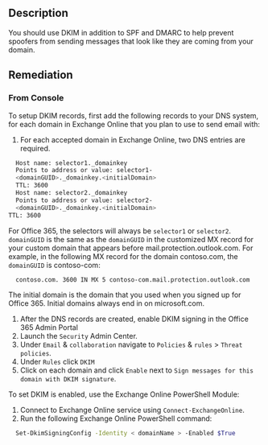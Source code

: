 ## Description

You should use DKIM in addition to SPF and DMARC to help prevent spoofers from sending messages that look like they are coming from your domain.

## Remediation

### From Console

To setup DKIM records, first add the following records to your DNS system, for each domain in Exchange Online that you plan to use to send email with:

1. For each accepted domain in Exchange Online, two DNS entries are required.

```bash
  Host name: selector1._domainkey
  Points to address or value: selector1-
  <domainGUID>._domainkey.<initialDomain>
  TTL: 3600
  Host name: selector2._domainkey
  Points to address or value: selector2-
  <domainGUID>._domainkey.<initialDomain>
TTL: 3600
```

For Office 365, the selectors will always be `selector1` or `selector2`. `domainGUID` is the same as the `domainGUID` in the customized MX record for your custom domain that appears before mail.protection.outlook.com. For example, in the following MX record for the domain contoso.com, the `domainGUID` is contoso-com:

```bash
  contoso.com. 3600 IN MX 5 contoso-com.mail.protection.outlook.com
```

The initial domain is the domain that you used when you signed up for Office 365. Initial domains always end in on microsoft.com.

1. After the DNS records are created, enable DKIM signing in the Office 365 Admin Portal
2. Launch the `Security` Admin Center.
3. Under `Email` & `collaboration` navigate to `Policies` & `rules` > `Threat policies`.
4. Under `Rules` click `DKIM`
5. Click on each domain and click `Enable` next to `Sign messages for this domain with DKIM signature`.

To set DKIM is enabled, use the Exchange Online PowerShell Module:

1. Connect to Exchange Online service using `Connect-ExchangeOnline`.
2. Run the following Exchange Online PowerShell command:

```bash
  Set-DkimSigningConfig -Identity < domainName > -Enabled $True
```
